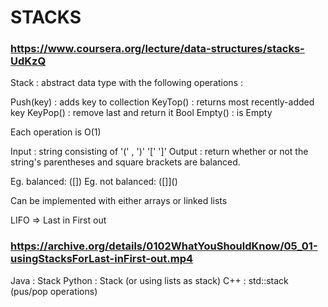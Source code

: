 # STACKS

### https://www.coursera.org/lecture/data-structures/stacks-UdKzQ

Stack : abstract data type with the following operations :

Push(key) : adds key to collection
KeyTop() : returns most recently-added key
KeyPop() : remove last and return it
Bool Empty() : is Empty

Each operation is O(1)

Input : string consisting of '(' , ')' '[' ']'
Output : return whether or not the string's parentheses and square brackets are balanced.

Eg. balanced: ([])[]()
Eg. not balanced: ([]]()

Can be implemented with either arrays or linked lists

LIFO => Last in First out

### https://archive.org/details/0102WhatYouShouldKnow/05_01-usingStacksForLast-inFirst-out.mp4

Java : Stack
Python : Stack (or using lists as stack)
C++ : std::stack (pus/pop operations)